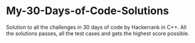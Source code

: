 # My-30-Days-of-Code-Solutions
Solution to all the challenges in 30 days of code by Hackerrank in C++.
All the solutions passes, all the test cases and gets the highest score possible.
